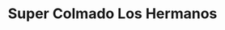 ---
title: "Super Colmado Los Hermanos"
url: /boca-chica/super-colmado-los-hermanos/
shop: Lebensmittel
---